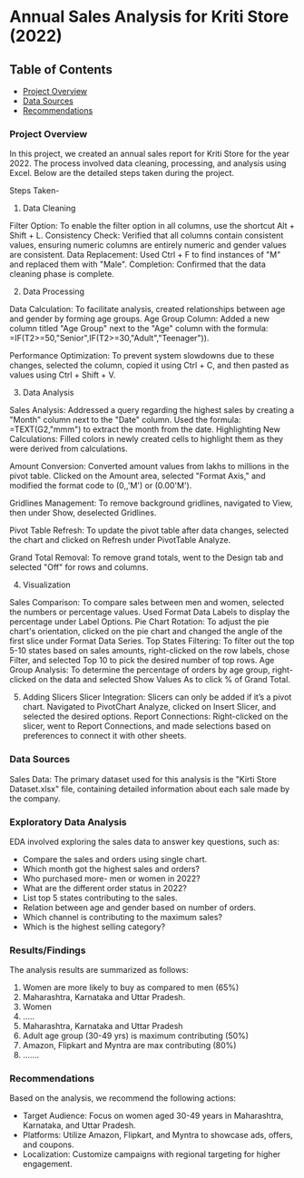 # Annual Sales Analysis for Kriti Store (2022)

## Table of Contents

- [Project Overview](#project-overview)
- [Data Sources](#data-sources)
- [Recommendations](#recommendations)

### Project Overview

In this project, we created an annual sales report for Kriti Store for the year 2022. The process involved data cleaning, processing, and analysis using Excel. Below are the detailed steps taken during the project.

Steps Taken-

1. Data Cleaning

Filter Option: To enable the filter option in all columns, use the shortcut Alt + Shift + L.
Consistency Check: Verified that all columns contain consistent values, ensuring numeric columns are entirely numeric and gender values are consistent.
Data Replacement: Used Ctrl + F to find instances of "M" and replaced them with "Male".
Completion: Confirmed that the data cleaning phase is complete.

2. Data Processing

Data Calculation: To facilitate analysis, created relationships between age and gender by forming age groups.
Age Group Column: Added a new column titled "Age Group" next to the "Age" column with the formula:
=IF(T2>=50,"Senior",IF(T2>=30,"Adult","Teenager")).

Performance Optimization: To prevent system slowdowns due to these changes, selected the column, copied it using Ctrl + C, and then pasted as values using Ctrl + Shift + V.

3. Data Analysis

Sales Analysis: Addressed a query regarding the highest sales by creating a "Month" column next to the "Date" column. Used the formula:
=TEXT(G2,"mmm") to extract the month from the date.
Highlighting New Calculations: Filled colors in newly created cells to highlight them as they were derived from calculations.

Amount Conversion: Converted amount values from lakhs to millions in the pivot table. Clicked on the Amount area, selected "Format Axis," and modified the format code to (0,,'M') or (0.00'M').

Gridlines Management: To remove background gridlines, navigated to View, then under Show, deselected Gridlines.

Pivot Table Refresh: To update the pivot table after data changes, selected the chart and clicked on Refresh under PivotTable Analyze.

Grand Total Removal: To remove grand totals, went to the Design tab and selected "Off" for rows and columns.

4. Visualization

Sales Comparison: To compare sales between men and women, selected the numbers or percentage values. Used Format Data Labels to display the percentage under Label Options.
Pie Chart Rotation: To adjust the pie chart's orientation, clicked on the pie chart and changed the angle of the first slice under Format Data Series.
Top States Filtering: To filter out the top 5-10 states based on sales amounts, right-clicked on the row labels, chose Filter, and selected Top 10 to pick the desired number of top rows.
Age Group Analysis: To determine the percentage of orders by age group, right-clicked on the data and selected Show Values As to click % of Grand Total.

5. Adding Slicers
Slicer Integration: Slicers can only be added if it’s a pivot chart. Navigated to PivotChart Analyze, clicked on Insert Slicer, and selected the desired options.
Report Connections: Right-clicked on the slicer, went to Report Connections, and made selections based on preferences to connect it with other sheets.


### Data Sources


Sales Data: The primary dataset used for this analysis is the "Kirti Store Dataset.xlsx" file, containing detailed information about each sale made by the company.

### Exploratory Data Analysis

EDA involved exploring the sales data to answer key questions, such as:

- Compare the sales and orders using single chart.
- Which month got the highest sales and orders?
- Who purchased more- men or women in 2022?
- What are the different order status in 2022?
- List top 5 states contributing to the sales.
- Relation between age and gender based on number of orders.
- Which channel is contributing to the maximum sales?
- Which is the highest selling category?

### Results/Findings

The analysis results are summarized as follows:
1. Women are more likely to buy as compared to men (65%)
2. Maharashtra, Karnataka and Uttar Pradesh.
3. Women
4. .....
5. Maharashtra, Karnataka and Uttar Pradesh
6. Adult age group (30-49 yrs) is maximum contributing (50%)
7. Amazon, Flipkart and Myntra are max contributing (80%)
8. .......


### Recommendations

Based on the analysis, we recommend the following actions:
- Target Audience: Focus on women aged 30-49 years in Maharashtra, Karnataka, and Uttar Pradesh.
- Platforms: Utilize Amazon, Flipkart, and Myntra to showcase ads, offers, and coupons.
- Localization: Customize campaigns with regional targeting for higher engagement.
